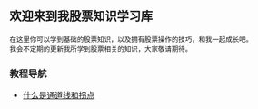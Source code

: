 ## 欢迎来到我股票知识学习库

    在这里你可以学到基础的股票知识，以及拥有股票操作的技巧，和我一起成长吧。
    我会不定期的更新我所学到股票相关的知识，大家敬请期待。


### 教程导航

- [什么是通道线和拐点](./stock_doc/什么是通道线和拐点.md)


